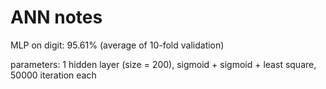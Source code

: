 # ANN notes

MLP on digit: 95.61% (average of 10-fold validation)

parameters: 1 hidden layer (size = 200), sigmoid + sigmoid + least square, 50000 iteration each



